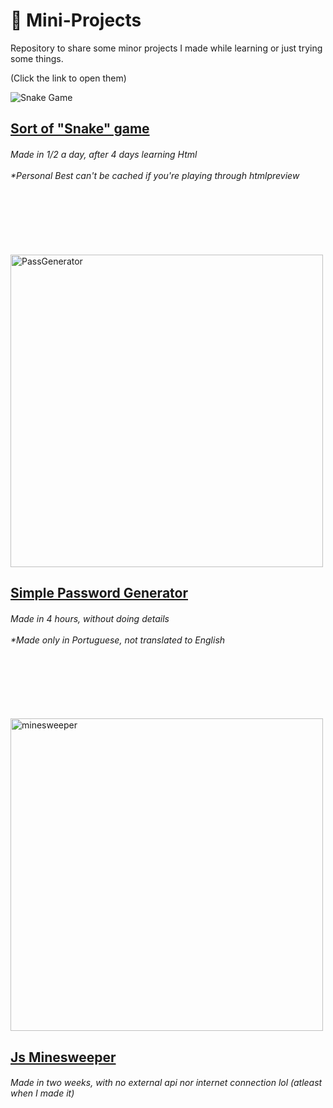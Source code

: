 # 🌱 Mini-Projects 
Repository to share some minor projects I made while learning or just trying some things.

(Click the link to open them)

<div style="display:inline-block;vertical-align:top">
    <img src="https://i.imgur.com/ceXaHDc.png" alt="Snake Game" align="left"/>
</div>
<h2><a href="https://htmlpreview.github.io/?https://github.com/Nick-Gabe/Mini-Projects/blob/main/snake.html" target="_blank">Sort of "Snake" game</a></h2>
<h6>Made in 1/2 a day, after 4 days learning Html<br><br>
*Personal Best can't be cached if you're playing through htmlpreview</h6>
<br><br><br><br><br>

<div style="display:inline-block;vertical-align:top">
    <img src="https://i.imgur.com/UAVpx3C.png" alt="PassGenerator" align="left" width="500"/>
</div>
<h2><a href="https://htmlpreview.github.io/?https://github.com/Nick-Gabe/Mini-Projects/blob/main/passwordCreator.html" target="_blank">Simple Password Generator</a></h2>
<h6>Made in 4 hours, without doing details<br><br>
*Made only in Portuguese, not translated to English</h6>
<br><br><br><br><br>

<div style="display:inline-block;vertical-align:top">
    <img src="https://i.imgur.com/4f3trqx.png" alt="minesweeper" align="left" width="500"/>
</div>

<h2><a href="https://htmlpreview.github.io/?https://github.com/Nick-Gabe/Mini-Projects/blob/main/Minesweeper/minesweeper.html" target="_blank">Js Minesweeper</a></h2>
<h6>Made in two weeks, with no external api nor internet connection lol (atleast when I made it)</h6>
<br><br>
